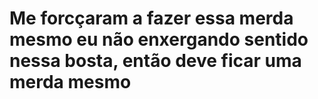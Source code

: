 # Me forcçaram a fazer essa merda mesmo eu não enxergando sentido nessa bosta, então deve ficar uma merda mesmo
